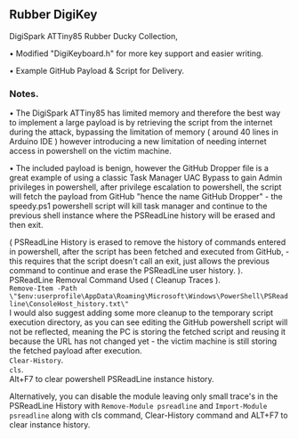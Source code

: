 ## Rubber DigiKey
DigiSpark ATTiny85 Rubber Ducky Collection,

• Modified "DigiKeyboard.h" for more key support and easier writing.

• Example GitHub Payload & Script for Delivery.
   
   
### Notes.   
• The DigiSpark ATTiny85 has limited memory and therefore the best way to implement a large payload is by retrieving the script from the internet during the attack, bypassing the limitation of memory ( around 40 lines in Arduino IDE ) however introducing a new limitation of needing internet access in powershell on the victim machine.    
     
• The included payload is benign, however the GitHub Dropper file is a great example of using a classic Task Manager UAC Bypass to gain Admin privileges in powershell, after privilege escalation to powershell, the script will fetch the payload from GitHub "hence the name GitHub Dropper" - the speedy.ps1 powershell script will kill task manager and continue to the previous shell instance where the PSReadLine history will be erased and then exit.

( PSReadLine History is erased to remove the history of commands entered in powershell, after the script has been fetched and executed from GitHub, - this requires that the script doesn't call an exit, just allows the previous command to continue and erase the PSReadLine user history. ).     
PSReadLine Removal Command Used ( Cleanup Traces ).   
`Remove-Item -Path \"$env:userprofile\AppData\Roaming\Microsoft\Windows\PowerShell\PSReadline\ConsoleHost_history.txt\"`      
I would also suggest adding some more cleanup to the temporary script execution directory, as you can see editing the GitHub powershell script will not be reflected, meaning the PC is storing the fetched script and reusing it because the URL has not changed yet - the victim machine is still storing the fetched payload after execution.      
`Clear-History`.    
`cls`.   
Alt+F7 to clear powershell PSReadLine instance history.

    

Alternatively, you can disable the module leaving only small trace's in the PSReadLine History with `Remove-Module psreadline` and `Import-Module psreadline` along with cls command, Clear-History command and ALT+F7 to clear instance history.
  
  





  
  
   
